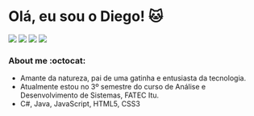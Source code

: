 # Olá, eu sou o Diego! :cat:


[<img src="https://img.shields.io/badge/linkedin-%230077B5.svg?&style=for-the-badge&logo=linkedin&logoColor=white" />](https://www.linkedin.com/in/diego-gonzales-de-andrade-b9985892/)
[<img src = "https://img.shields.io/badge/instagram-%23E4405F.svg?&style=for-the-badge&logo=instagram&logoColor=white">](https://www.instagram.com/diegonzales1/)
[<img src = "https://img.shields.io/badge/facebook-%231877F2.svg?&style=for-the-badge&logo=facebook&logoColor=white">](https://www.facebook.com/DiegoGonzalesAndrade/)
[<img src = "https://img.shields.io/badge/WhatsApp-25D366?style=for-the-badge&logo=whatsapp&logoColor=white">](https://api.whatsapp.com/send?phone=5515981309774&text=diego)

### About me    :octocat:
- Amante da natureza, pai de uma gatinha e entusiasta da tecnologia. 
- Atualmente estou no 3º semestre do curso de Análise e Desenvolvimento de Sistemas, FATEC Itu.
- C#, Java, JavaScript, HTML5, CSS3




